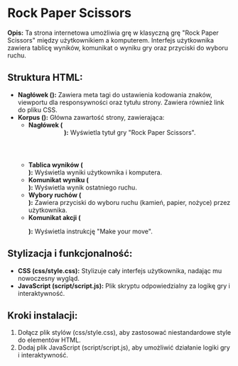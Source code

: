 <h1>Rock Paper Scissors</h1> <p><strong>Opis:</strong> Ta strona internetowa umożliwia grę w klasyczną grę "Rock Paper Scissors" między użytkownikiem a komputerem. Interfejs użytkownika zawiera tablicę wyników, komunikat o wyniku gry oraz przyciski do wyboru ruchu.</p>

<h2>Struktura HTML:</h2> <ul> <li><strong>Nagłówek (<head>):</strong> Zawiera meta tagi do ustawienia kodowania znaków, viewportu dla responsywności oraz tytułu strony. Zawiera również link do pliku CSS.</li> <li><strong>Korpus (<body>):</strong> Główna zawartość strony, zawierająca: <ul> <li><strong>Nagłówek (<header>):</strong> Wyświetla tytuł gry "Rock Paper Scissors".</li> <li><strong>Tablica wyników (<div class="score-board">):</strong> Wyświetla wyniki użytkownika i komputera.</li> <li><strong>Komunikat wyniku (<div class="result">):</strong> Wyświetla wynik ostatniego ruchu.</li> <li><strong>Wybory ruchów (<div class="choices">):</strong> Zawiera przyciski do wyboru ruchu (kamień, papier, nożyce) przez użytkownika.</li> <li><strong>Komunikat akcji (<p id="action-message">):</strong> Wyświetla instrukcję "Make your move".</li> </ul> </li> </ul>

<h2>Stylizacja i funkcjonalność:</h2> <ul> <li><strong>CSS (css/style.css):</strong> Stylizuje cały interfejs użytkownika, nadając mu nowoczesny wygląd.</li> <li><strong>JavaScript (script/script.js):</strong> Plik skryptu odpowiedzialny za logikę gry i interaktywność.</li> </ul>

<h2>Kroki instalacji:</h2> <ol> <li>Dołącz plik stylów (css/style.css), aby zastosować niestandardowe style do elementów HTML.</li> <li>Dodaj plik JavaScript (script/script.js), aby umożliwić działanie logiki gry i interaktywność.</li> </ol>
